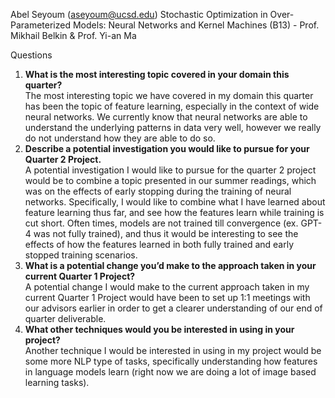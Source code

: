 Abel Seyoum (aseyoum@ucsd.edu)
Stochastic Optimization in Over-Parameterized Models: Neural Networks and Kernel Machines (B13) - Prof. Mikhail Belkin & Prof. Yi-an Ma

Questions
1. **What is the most interesting topic covered in your domain this quarter?** <br>
   The most interesting topic we have covered in my domain this quarter has been the topic of feature learning, especially in the context of wide neural networks. We currently know that neural networks are able to understand the underlying patterns in data very well, however we really do not understand how they are able to do so.
2.  **Describe a potential investigation you would like to pursue for your Quarter 2 Project.** <br>
    A potential investigation I would like to pursue for the quarter 2 project would be to combine a topic presented in our summer readings, which was on the effects of early stopping during the training of neural networks. Specifically, I would like to combine what I have learned about feature learning thus far, and see how the features learn while training is cut short. Often times, models are not trained till convergence (ex. GPT-4 was not fully trained), and thus it would be interesting to see the effects of how the features learned in both fully trained and early stopped training scenarios.
3. **What is a potential change you’d make to the approach taken in your current Quarter 1 Project?** <br>
   A potential change I would make to the current approach taken in my current Quarter 1 Project would have been to set up 1:1 meetings with our advisors earlier in order to get a clearer understanding of our end of quarter deliverable.
4.   **What other techniques would you be interested in using in your project?** <br>
   Another technique I would be interested in using in my project would be some more NLP type of tasks, specifically understanding how features in language models learn (right now we are doing a lot of image based learning tasks).
